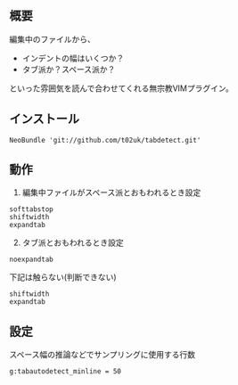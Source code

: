 概要
-----------
編集中のファイルから、
* インデントの幅はいくつか？
* タブ派か？スペース派か？


といった雰囲気を読んで合わせてくれる無宗教VIMプラグイン。


インストール
-----------
``` vim
NeoBundle 'git://github.com/t02uk/tabdetect.git'
```

動作
-----------
1. 編集中ファイルがスペース派とおもわれるとき設定
```
softtabstop
shiftwidth
expandtab
```


2. タブ派とおもわれるとき設定
```
noexpandtab
```
下記は触らない(判断できない)
```
shiftwidth
expandtab
````


設定
-----------
スペース幅の推論などでサンプリングに使用する行数
```
g:tabautodetect_minline = 50
```
